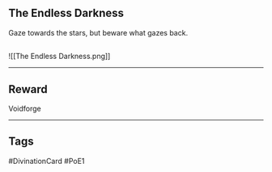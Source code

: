 ## The Endless Darkness
Gaze towards the stars, but beware what gazes back.
## 
![[The Endless Darkness.png]]

---
## Reward
Voidforge

---
## Tags
#DivinationCard
#PoE1